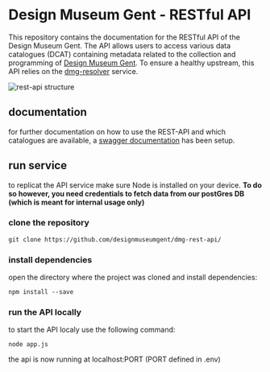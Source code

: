 # Design Museum Gent - RESTful API
This repository contains the documentation for the RESTful API of the Design Museum Gent. The API allows users to access various data catalogues (DCAT) containing metadata related to the collection and programming of [Design Museum Gent](https://designmuseumgent.be). To ensure a healthy upstream, this API relies on the [dmg-resolver](https://github.com/designmuseumgent/dmg-resolver) service. 

![rest-api structure](https://github.com/DesignMuseumGent/dmg-rest-api/assets/43210443/40618cc8-2197-4a12-8d80-0eabec1d40b1)

## documentation
for further documentation on how to use the REST-API and which catalogues are available, a [swagger documentation](https://data.designmuseumgent.be/api-docs) has been setup. 

## run service 
to replicat the API service make sure Node is installed on your device.
**To do so however, you need credentials to fetch data from our postGres DB (which is meant for internal usage only)**
### clone the repository 
```
git clone https://github.com/designmuseumgent/dmg-rest-api/
```

### install dependencies 
open the directory where the project was cloned and install dependencies:
```
npm install --save
```

### run the API locally 
to start the API localy use the following command: 
```
node app.js
```

the api is now running at localhost:PORT (PORT defined in .env)


